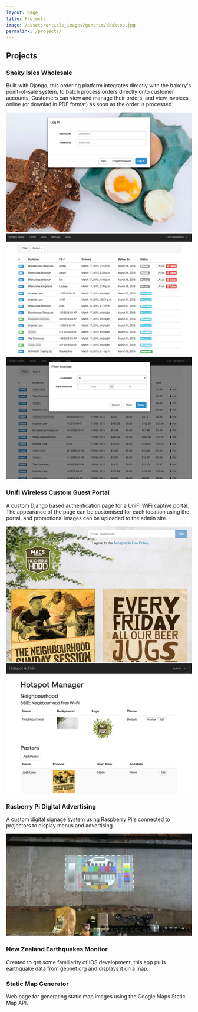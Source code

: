 ```yaml
---
layout: page
title: Projects
image: /assets/article_images/generic/desktop.jpg
permalink: /projects/
---
```


## Projects

### Shaky Isles Wholesale

Built with Django, this ordering platform integrates directly with the bakery's point-of-sale system, to batch process orders directly onto customer accounts. Customers can view and manage their orders, and view invoices online (or downlad in PDF format) as soon as the order is processed.

![Log In](/assets/images/projects/shaky-log-in.png)
![Orders](/assets/images/projects/shaky-orders.png)
![Invoices](/assets/images/projects/shaky-invoices.png)

### Unifi Wireless Custom Guest Portal

A custom Django based authentication page for a UniFi WiFi captive portal. The appearance of the page can be customised for each location using the portal, and promotional images can be uploaded to the admin site.

![Customer Login with Advertising](/assets/images/posts/unifi-custom-portal.png)
![Admin Site](/assets/images/posts/unifi-custom-portal-config.png)

### Rasberry Pi Digital Advertising
<a class="icon-github" href="https://github.com/tom-henderson/pi-projector"><i class="fa fa-github"></i></a>

A custom digital signage system using Raspberry Pi's connected to projectors to display menus and advertising.

![Testing the projector](/assets/images/projects/projector-image.jpg)

### New Zealand Earthquakes Monitor
<a class="icon-github" href="https://github.com/tom-henderson/eqnz"><i class="fa fa-github"></i></a>

Created to get some familiarity of iOS development, this app pulls earthquake data from geonet.org and displays it on a map.

### Static Map Generator
<a class="icon-github" href="https://github.com/tom-henderson/static-map-generator"><i class="fa fa-github"></i></a>
<a class="icon-external-link" href="http://tom-henderson.github.io/static-map-generator/"><i class="fa fa-external-link"></i></a>

Web page for generating static map images using the Google Maps Static Map API.
